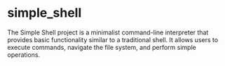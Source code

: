 # simple_shell
The Simple Shell project is a minimalist command-line interpreter that provides basic functionality similar to a traditional shell. It allows users to execute commands, navigate the file system, and perform simple operations.
